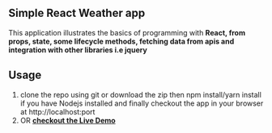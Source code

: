 ## Simple React Weather app
This application illustrates the basics of programming with **React, from props, state, some lifecycle methods, fetching data from apis and integration with other libraries i.e jquery**

## Usage 
1. clone the repo using git or download the zip then npm install/yarn install if you have Nodejs installed and finally checkout the app in your browser at http://localhost:port
2. OR **[checkout the Live Demo](https://ppxp73kjv7.codesandbox.io/)**
